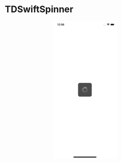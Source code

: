 # TDSwiftSpinner
<p align="center">
  <img src="./README/Images/TDSwiftSpinner.png" width="40%" height="40%"/>
</p>